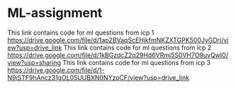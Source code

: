 # ML-assignment
This link contains code for ml questions from icp 1
https://drive.google.com/file/d/1ap2BVaqScEHjkfmNKZXTGPK500JyGDrj/view?usp=drive_link
This link contains code for ml questions from icp 2
https://drive.google.com/file/d/1kBGzdcZ2q29Hd6VRmj5S0VH7O9uvQwI0/view?usp=sharing
This link contains code for ml questions from icp 3
https://drive.google.com/file/d/1-N9iSTF9hAncz31gOL05UUBXN0NYzoCF/view?usp=drive_link

